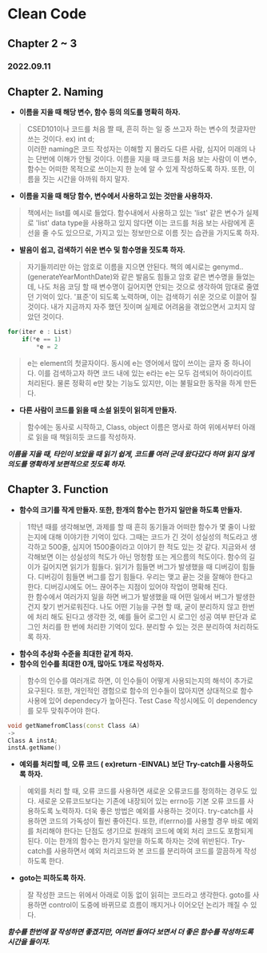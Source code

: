 # Clean Code
## Chapter 2 ~ 3
### 2022.09.11

## **Chapter 2. Naming**
- **이름을 지을 때 해당 변수, 함수 등의 의도를 명확히 하자.**
> CSED101이나 코드를 처음 짤 때, 흔히 하는 일 중 쓰고자 하는 변수의 첫글자만 쓰는 것이다. ex) int d; <br>
> 이러한 naming은 코드 작성자는 이해할 지 몰라도 다른 사람, 심지어 미래의 나는 단번에 이해가 안될 것이다. 이름을 지을 때 코드를 처음 보는 사람이 이 변수, 함수는 어떠한 목적으로 쓰이는지 한 눈에 알 수 있게 작성하도록 하자. 또한, 이름을 짓는 시간을 아까워 하지 말자.
- **이름을 지을 때 해당 함수, 변수에서 사용하고 있는 것만을 사용하자.**
> 책에서는 list를 예시로 들었다. 함수내에서 사용하고 있는 'list' 같은 변수가 실제로 'list' data type을 사용하고 있지 않다면 이는 코드를 처음 보는 사람에게 혼선을 줄 수도 있으므로, 가지고 있는 정보만으로 이름 짓는 습관을 가지도록 하자. 
- **발음이 쉽고, 검색하기 쉬운 변수 및 함수명을 짓도록 하자.**
> 자기들끼리만 아는 암호로 이름을 지으면 안된다. 책의 예시로는 genymd..(generateYearMonthDate)와 같은 발음도 힘들고 암호 같은 변수명을 들었는데, 나도 처음 코딩 할 때 변수명이 길어지면 안되는 것으로 생각하여 맘대로 줄였던 기억이 있다. '표준'이 되도록 노력하며, 이는 검색하기 쉬운 것으로 이끌어 질 것이다. 내가 지금까지 자주 했던 짓이며 실제로 어려움을 겪었으면서 고치지 않았던 것이다.
```cpp
for(iter e : List)
    if(*e == 1)
        *e = 2
```
> e는 element의 첫글자이다. 동시에 e는 영어에서 많이 쓰이는 글자 중 하나이다. 이를 검색하고자 하면 코드 내에 있는 e라는 e는 모두 검색되어 하이라이트 처리된다. 물론 정확히 e만 찾는 기능도 있지만, 이는 불필요한 동작을 하게 만든다.
- **다른 사람이 코드를 읽을 때 소설 읽듯이 읽히게 만들자.**
> 함수에는 동사로 시작하고, Class, object 이름은 명사로 하여 위에서부터 아래로 읽을 때 책읽히듯 코드를 작성하자. 

***이름을 지을 때, 타인이 보았을 때 읽기 쉽게, 코드를 여러 군데 왔다갔다 하며 읽지 않게 의도를 명확하게 보편적으로 짓도록 하자.***

## **Chapter 3. Function**
- **함수의 크기를 작게 만들자. 또한, 한개의 함수는 한가지 일만을 하도록 만들자.**
> 1학년 때를 생각해보면, 과제를 할 때 흔히 동기들과 어떠한 함수가 몇 줄이 나왔는지에 대해 이야기한 기억이 있다. 그때는 코드가 긴 것이 성실성의 척도라고 생각하고 500줄, 심지어 1500줄이라고 이야기 한 적도 있는 것 같다. 지금와서 생각해보면 이는 성실성의 척도가 아닌 멍청함 또는 게으름의 척도이다. 함수의 길이가 길어지면 읽기가 힘들다. 읽기가 힘들면 버그가 발생했을 때 디버깅이 힘들다. 디버깅이 힘들면 버그를 잡기 힘들다. 우리는 맺고 끝는 것을 잘해야 한다고 한다. 디버깅시에도 어느 끊어주는 지점이 있어야 작업이 명확해 진다. <br>
> 한 함수에서 여러가지 일을 하면 버그가 발생했을 때 어떤 일에서 버그가 발생한건지 찾기 번거로워진다. 나도 어떤 기능을 구현 할 때, 굳이 분리하지 않고 한번에 처리 해도 된다고 생각한 것, 예를 들어 로그인 시 로그인 성공 여부 판단과 로그인 처리를 한 번에 처리한 기억이 있다. 분리할 수 있는 것은 분리하여 처리하도록 하자.
- **함수의 추상화 수준을 최대한 같게 하자.**
- **함수의 인수를 최대한 0개, 많아도 1개로 작성하자.**
> 함수의 인수를 여러개로 하면, 이 인수들이 어떻게 사용되는지의 해석이 추가로 요구된다. 또한, 개인적인 경험으로 함수의 인수들이 많아지면 상대적으로 함수 사용에 있어 dependecy가 높아진다. Test Case 작성시에도 이 dependency를 모두 맞춰주어야 한다. 
```cpp
void getNamefromClass(const Class &A) 
->
Class A instA;
instA.getName()
```
- **예외를 처리할 떼, 오류 코드 ( ex)return -EINVAL) 보단 Try-catch를 사용하도록 하자.**
> 예외를 처리 할 때, 오류 코드를 사용하면 새로운 오류코드를 정의하는 경우도 있다. 새로운 오류코드보다는 기존에 내장되어 있는 errno등 기본 오류 코드를 사용하도록 노력하자. 더욱 좋은 방법은 예외를 사용하는 것이다. try-catch를 사용하면 코드의 가독성이 훨씬 좋아진다. 또한, if(errno)를 사용할 경우 바로 예외를 처리해야 한다는 단점도 생기므로 원래의 코드에 예외 처리 코드도 포함되게 된다. 이는 한개의 함수는 한가지 일만을 하도록 하자는 것에 위반된다. Try-catch를 사용하면서 예외 처리코드와 본 코드를 분리하여 코드를 깔끔하게 작성하도록 한다.
- **goto는 피하도록 하자.**
> 잘 작성한 코드는 위에서 아래로 이동 없이 읽히는 코드라고 생각한다. goto를 사용하면 control이 도중에 바뀌므로 흐름이 깨지거나 이어오던 논리가 깨질 수 있다.

***함수를 한번에 잘 작성하면 좋겠지만, 여러번 들여다 보면서 더 좋은 함수를 작성하도록 시간을 들이자.***

 